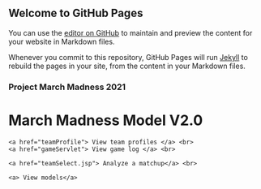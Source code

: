 ## Welcome to GitHub Pages

You can use the [editor on GitHub](https://github.com/wjmartin21/projectMarchMadness_v21.1/edit/gh-pages/index.md) to maintain and preview the content for your website in Markdown files.

Whenever you commit to this repository, GitHub Pages will run [Jekyll](https://jekyllrb.com/) to rebuild the pages in your site, from the content in your Markdown files.

### Project March Madness 2021

<head>
<meta charset="UTF-8">
<title>Project March Madness</title>
</head>
<body>
	<h1>March Madness Model V2.0 </h1>

	<a href="teamProfile"> View team profiles </a> <br>
	<a href="gameServlet"> View game log </a> <br>

	<a href="teamSelect.jsp"> Analyze a matchup</a> <br>

	<a> View models</a>

</body>
</html>

